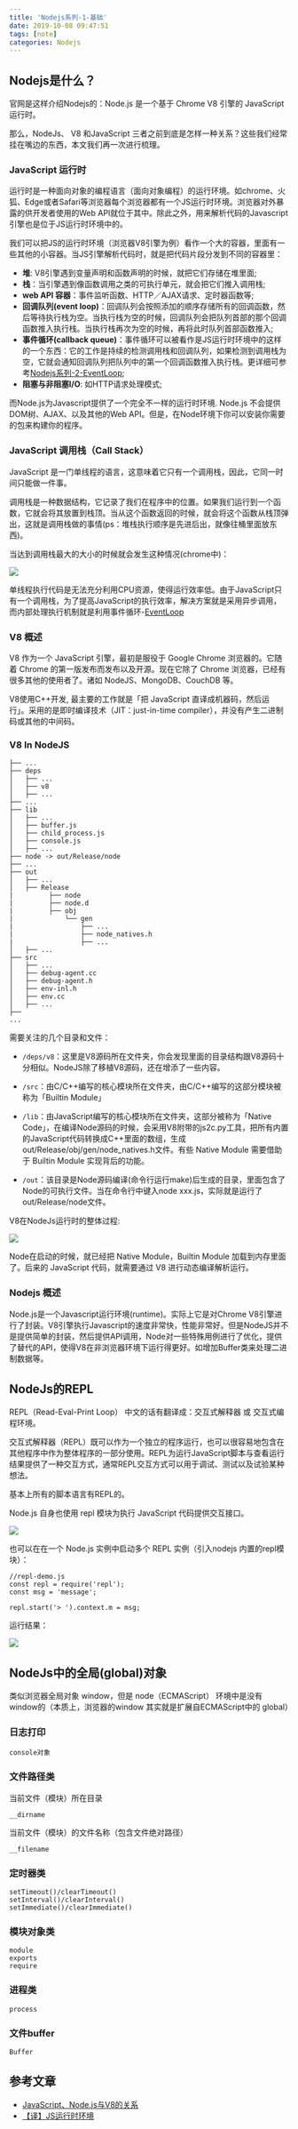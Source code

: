 ```yaml
---
title: 'Nodejs系列-1-基础'
date: 2019-10-08 09:47:51
tags: [note]
categories: Nodejs
---
```

## Nodejs是什么？
官网是这样介绍Nodejs的：Node.js 是一个基于 Chrome V8 引擎的 JavaScript 运行时。  

那么，NodeJs、 V8 和JavaScript 三者之前到底是怎样一种关系？这些我们经常挂在嘴边的东西，本文我们再一次进行梳理。


<!-- more -->
### JavaScript 运行时
运行时是一种面向对象的编程语言（面向对象编程）的运行环境。如chrome、火狐、Edge或者Safari等浏览器每个浏览器都有一个JS运行时环境。浏览器对外暴露的供开发者使用的Web API就位于其中。除此之外，用来解析代码的Javascript引擎也是位于JS运行时环境中的。  

我们可以把JS的运行时环境（浏览器V8引擎为例）看作一个大的容器，里面有一些其他的小容器。当JS引擎解析代码时，就是把代码片段分发到不同的容器里：

- **堆**: V8引擎遇到变量声明和函数声明的时候，就把它们存储在堆里面;
- **栈**：当引擎遇到像函数调用之类的可执行单元，就会把它们推入调用栈;
- **web API 容器**：事件监听函数、HTTP／AJAX请求、定时器函数等;
- **回调队列(event loop)**：回调队列会按照添加的顺序存储所有的回调函数，然后等待执行栈为空。当执行栈为空的时候，回调队列会把队列首部的那个回调函数推入执行栈。当执行栈再次为空的时候，再将此时队列首部函数推入;
- **事件循环(callback queue)**：事件循环可以被看作是JS运行时环境中的这样的一个东西：它的工作是持续的检测调用栈和回调队列，如果检测到调用栈为空，它就会通知回调队列把队列中的第一个回调函数推入执行栈。更详细可参考[Nodejs系列-2-EventLoop](https://blog.mhwang.club/Nodejs%E7%B3%BB%E5%88%97-2-EventLoop/#more/);
- **阻塞与非阻塞I/O**: 如HTTP请求处理模式;


而Node.js为Javascript提供了一个完全不一样的运行时环境. Node.js 不会提供DOM树、AJAX、以及其他的Web API。但是，在Node环境下你可以安装你需要的包来构建你的程序。

### JavaScript 调用栈（Call Stack）

JavaScript 是一门单线程的语言，这意味着它只有一个调用栈，因此，它同一时间只能做一件事。   

调用栈是一种数据结构，它记录了我们在程序中的位置。如果我们运行到一个函数，它就会将其放置到栈顶。当从这个函数返回的时候，就会将这个函数从栈顶弹出，这就是调用栈做的事情(ps：堆栈执行顺序是先进后出，就像往桶里面放东西)。 

当达到调用栈最大的大小的时候就会发生这种情况(chrome中)：

![](2.png)

单线程执行代码是无法充分利用CPU资源，使得运行效率低。由于JavaScript只有一个调用栈，为了提高JavaScript的执行效率，解决方案就是采用异步调用，而内部处理执行机制就是利用事件循环-[EventLoop](https://blog.mhwang.club/Nodejs%E7%B3%BB%E5%88%97-2-EventLoop/#more/)

### V8 概述

V8 作为一个 JavaScript 引擎，最初是服役于 Google Chrome 浏览器的。它随着 Chrome 的第一版发布而发布以及开源。现在它除了 Chrome 浏览器，已经有很多其他的使用者了。诸如 NodeJS、MongoDB、CouchDB 等。

V8使用C++开发, 最主要的工作就是「把 JavaScript 直译成机器码，然后运行」。采用的是即时编译技术（JIT：just-in-time compiler），并没有产生二进制码或其他的中间码。

### V8 In NodeJS


    ├── ...
    ├── deps
    │   ├── ...
    │   ├── v8
    │   ├── ...
    ├── ...
    ├── lib
    │   ├── ...
    │   ├── buffer.js
    │   ├── child_process.js
    │   ├── console.js
    │   ├── ...
    ├── node -> out/Release/node
    ├── ...
    ├── out
    │   ├── ...
    │   ├── Release
    |         ├── node
    |         ├── node.d
    |         ├── obj
    |             └── gen
    |                 ├── ...
    |                 ├── node_natives.h
    |                 ├── ...
    │   ├── ...
    ├── src
    │   ├── ...
    │   ├── debug-agent.cc
    │   ├── debug-agent.h
    │   ├── env-inl.h
    │   ├── env.cc
    │   ├── ...
    ├── 
    ...

需要关注的几个目录和文件：

- `/deps/v8`：这里是V8源码所在文件夹，你会发现里面的目录结构跟V8源码十分相似。NodeJS除了移植V8源码，还在增添了一些内容。

- `/src`：由C/C++编写的核心模块所在文件夹，由C/C++编写的这部分模块被称为「Builtin Module」

- `/lib`：由JavaScript编写的核心模块所在文件夹，这部分被称为「Native Code」，在编译Node源码的时候，会采用V8附带的js2c.py工具，把所有内置的JavaScript代码转换成C++里面的数组，生成out/Release/obj/gen/node_natives.h文件。有些 Native Module 需要借助于 Builtin Module 实现背后的功能。

- `/out`：该目录是Node源码编译(命令行运行make)后生成的目录，里面包含了Node的可执行文件。当在命令行中键入node xxx.js，实际就是运行了out/Release/node文件。

V8在NodeJs运行时的整体过程:

![](1.png)

Node在启动的时候，就已经把 Native Module，Builtin Module 加载到内存里面了。后来的 JavaScript 代码，就需要通过 V8 进行动态编译解析运行。

### Nodejs 概述
Node.js是一个Javascript运行环境(runtime)。实际上它是对Chrome V8引擎进行了封装。V8引擎执行Javascript的速度非常快，性能非常好。但是NodeJS并不是提供简单的封装，然后提供API调用，Node对一些特殊用例进行了优化，提供了替代的API，使得V8在非浏览器环境下运行得更好。如增加Buffer类来处理二进制数据等。

## NodeJs的REPL

REPL（Read-Eval-Print Loop） 中文的话有翻译成：交互式解释器 或 交互式编程环境。  

交互式解释器（REPL）既可以作为一个独立的程序运行，也可以很容易地包含在其他程序中作为整体程序的一部分使用。REPL为运行JavaScript脚本与查看运行结果提供了一种交互方式，通常REPL交互方式可以用于调试、测试以及试验某种想法。

基本上所有的脚本语言有REPL的。

Node.js 自身也使用 repl 模块为执行 JavaScript 代码提供交互接口。

![](4.png)

也可以在在一个 Node.js 实例中启动多个 REPL 实例（引入nodejs 内置的repl模块）：

    //repl-demo.js 
    const repl = require('repl');
    const msg = 'message';

    repl.start('> ').context.m = msg;

运行结果：

![](5.png)
## NodeJs中的全局(global)对象
类似浏览器全局对象 window，但是 node（ECMAScript） 环境中是没有window的（本质上，浏览器的window 其实就是扩展自ECMAScript中的 global）

### 日志打印

    console对象

### 文件路径类
当前文件（模块）所在目录

    __dirname

当前文件（模块）的文件名称（包含文件绝对路径）

    __filename

### 定时器类

    setTimeout()/clearTimeout()
    setInterval()/clearInterval()
    setImmediate()/clearImmediate()

### 模块对象类

    module
    exports
    require

### 进程类
    process

### 文件buffer

    Buffer	

## 参考文章
- [JavaScript、Node.js与V8的关系](https://segmentfault.com/a/1190000014722508)
- [【译】JS运行时环境](https://juejin.im/post/5c7be69e51882555a8223325)